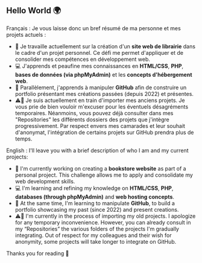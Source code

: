 ## Hello World 🌍

Français :
Je vous laisse donc un bref résumé de ma personne et mes projets actuels :
- 💼 Je travaille actuellement sur la création d'un **site web de librairie** dans le cadre d'un projet personnel. Ce défi me permet d'appliquer et de consolider mes compétences en développement web.
- 💻 J'apprends et peaufine mes connaissances en **HTML/CSS**, **PHP**, **bases de données (via phpMyAdmin)** et les **concepts d'hébergement web**.
- 📁 Parallèlement, j'apprends à manipuler **GitHub** afin de construire un portfolio présentant mes créations passées (depuis 2022) et présentes.
- ⚠📁 Je suis actuellement en train d'importer mes anciens projets. Je vous prie de bien vouloir m'excuser pour les éventuels désagréments temporaires. Néanmoins, vous pouvez déjà consulter dans mes "Repositories" les différents dossiers des projets que j'intègre progressivement. Par respect envers mes camarades et leur souhait d'anonymat, l'intégration de certains projets sur GitHub prendra plus de temps.

English :
I'll leave you with a brief description of who I am and my current projects:
- 💼 I'm currently working on creating a **bookstore website** as part of a personal project. This challenge allows me to apply and consolidate my web development skills.
- 💻 I'm learning and refining my knowledge on **HTML/CSS**, **PHP**, **databases (through phpMyAdmin)** and **web hosting concepts**.
- 📁 At the same time, I'm learning to manipulate **GitHub**, to build a portfolio showcasing my past (since 2022) and present creations.
- ⚠📁 I'm currently in the process of importing my old projects. I apologize for any temporary inconvenience. However, you can already consult in my “Repositories” the various folders of the projects I'm gradually integrating. Out of respect for my colleagues and their wish for anonymity, some projects will take longer to integrate on GitHub.

Thanks you for reading 👀
